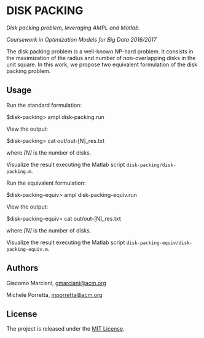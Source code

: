 # DISK PACKING

*Disk packing problem, leveraging AMPL and Matlab.*

*Coursework in Optimization Models for Big Data 2016/2017*

The disk packing problem is a well-known NP-hard problem.
It consists in the maximization of the radius and number of non-overlapping disks in the unit square.
In this work, we propose two equivalent formulation of the disk packing problem.

## Usage
Run the standard formulation:

  $disk-packing> ampl disk-packing.run

View the output:

  $disk-packing> cat out/out-[N]\_res.txt

where *[N]* is the number of disks.

Visualize the result executing the Matlab script `disk-packing/disk-packing.m`.

Run the equivalent formulation:

  $disk-packing-equiv> ampl disk-packing-equiv.run

View the output:

  $disk-packing-equiv> cat out/out-[N]\_res.txt

where *[N]* is the number of disks.

Visualize the result executing the Matlab script `disk-packing-equiv/disk-packing-equiv.m`.

## Authors
Giacomo Marciani, [gmarciani@acm.org](mailto:gmarciani@acm.org)

Michele Porretta, [mporretta@acm.org](mailto:mporretta@acm.org)

## License
The project is released under the [MIT License](https://opensource.org/licenses/MIT).
